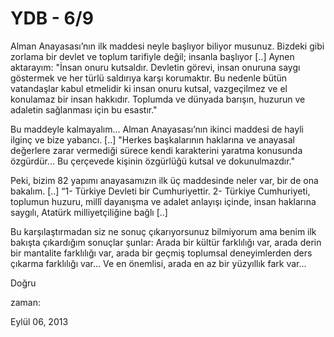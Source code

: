 # YDB - 6/9
Alman Anayasası’nın ilk maddesi neyle başlıyor biliyor musunuz. Bizdeki gibi zorlama bir devlet ve toplum tarifiyle değil; insanla başlıyor [..] Aynen aktarayım: "İnsan onuru kutsaldır. Devletin görevi, insan onuruna saygı göstermek ve her türlü saldırıya karşı korumaktır. Bu nedenle bütün vatandaşlar kabul etmelidir ki insan onuru kutsal, vazgeçilmez ve el konulamaz bir insan hakkıdır. Toplumda ve dünyada barışın, huzurun ve adaletin sağlanması için bu esastır."

Bu maddeyle kalmayalım... Alman Anayasası’nın ikinci maddesi de hayli ilginç ve bize yabancı. [..] "Herkes başkalarının haklarına ve anayasal değerlere zarar vermediği sürece kendi karakterini yaratma konusunda özgürdür... Bu çerçevede kişinin özgürlüğü kutsal ve dokunulmazdır."

Peki, bizim 82 yapımı anayasamızın ilk üç maddesinde neler var, bir de ona bakalım. [..] “1- Türkiye Devleti bir Cumhuriyettir. 2- Türkiye Cumhuriyeti, toplumun huzuru, millî dayanışma ve adalet anlayışı içinde, insan haklarına saygılı, Atatürk milliyetçiliğine bağlı [..]

Bu karşılaştırmadan siz ne sonuç çıkarıyorsunuz bilmiyorum ama benim 
ilk bakışta çıkardığım sonuçlar şunlar: Arada bir kültür farklılığı var,
 arada derin bir mantalite farklılığı var, arada bir geçmiş toplumsal 
deneyimlerden ders çıkarma farklılığı var... Ve en önemlisi, arada en az
 bir yüzyıllık fark var...

Doğru








zaman:

Eylül 06, 2013










